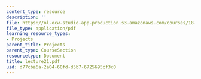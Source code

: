 ```yaml
---
content_type: resource
description: ''
file: https://ol-ocw-studio-app-production.s3.amazonaws.com/courses/18-704-seminar-in-algebra-and-number-theory-rational-points-on-elliptic-curves-fall-2004/d77cba6a2a0460fdd5b76725695cf3c0_lecture21.pdf
file_type: application/pdf
learning_resource_types:
- Projects
parent_title: Projects
parent_type: CourseSection
resourcetype: Document
title: lecture21.pdf
uid: d77cba6a-2a04-60fd-d5b7-6725695cf3c0
---
```


